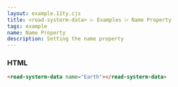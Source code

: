 ```yaml
---
layout: example.11ty.cjs
title: <read-systerm-data> ⌲ Examples ⌲ Name Property
tags: example
name: Name Property
description: Setting the name property
---
```


<read-systerm-data name="Earth"></read-systerm-data>

<h3>HTML</h3>

```html
<read-systerm-data name="Earth"></read-systerm-data>
```
